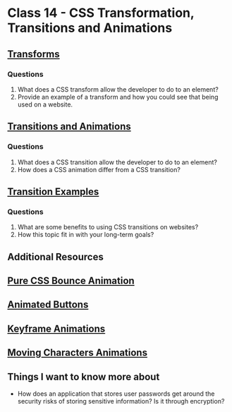 # Class 14 - CSS Transformation, Transitions and Animations

## [Transforms](https://learn.shayhowe.com/advanced-html-css/css-transforms/)

### Questions

1. What does a CSS transform allow the developer to do to an element?
2. Provide an example of a transform and how you could see that being used on a website.

## [Transitions and Animations](https://learn.shayhowe.com/advanced-html-css/transitions-animations/)

### Questions

1. What does a CSS transition allow the developer to do to an element?
2. How does a CSS animation differ from a CSS transition?

## [Transition Examples](https://www.webdesignerdepot.com/2014/05/8-simple-css3-transitions-that-will-wow-your-users)

### Questions

1. What are some benefits to using CSS transitions on websites?
2. How this topic fit in with your long-term goals?

## Additional Resources

## [Pure CSS Bounce Animation](https://codepen.io/dp_lewis/pen/QWMxRR)

## [Animated Buttons](https://codepen.io/retyui/pen/ByoaXV)

## [Keyframe Animations](https://codepen.io/akshaychauhan/pen/dyBqVo)

## [Moving Characters Animations](https://codepen.io/kieranfivestars/pen/MYdQxX)

## Things I want to know more about

- How does an application that stores user passwords get around the security risks of storing sensitive information? Is it through encryption?